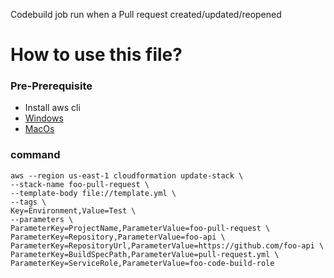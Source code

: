 Codebuild job run when a Pull request created/updated/reopened

# How to use this file?

### Pre-Prerequisite
* Install aws cli
* [Windows](https://docs.aws.amazon.com/cli/latest/userguide/install-windows.html)
* [MacOs](https://docs.aws.amazon.com/cli/latest/userguide/install-macos.html)

### command
```
aws --region us-east-1 cloudformation update-stack \
--stack-name foo-pull-request \
--template-body file://template.yml \
--tags \
Key=Environment,Value=Test \
--parameters \
ParameterKey=ProjectName,ParameterValue=foo-pull-request \
ParameterKey=Repository,ParameterValue=foo-api \
ParameterKey=RepositoryUrl,ParameterValue=https://github.com/foo-api \
ParameterKey=BuildSpecPath,ParameterValue=pull-request.yml \
ParameterKey=ServiceRole,ParameterValue=foo-code-build-role
```
